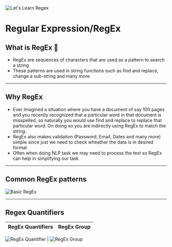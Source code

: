 ![Let's Learn Regex](https://github.com/N-Harish/Open-contributions/blob/master/RegEx.jpg)

# Regular Expression/RegEx


## What is RegEx 🤔

* RegEx are sequences of characters that are used as a pattern to search a string
* These patterns are used in string functions such as find and replace, change a sub-string and many more

-----------------------------------------------------------------------------------------------------------------------------------------------------------------------------------

## Why RegEx

* Ever Imagined a situation where you have a document of say 100 pages and you recently recognized that a particular word in that document is misspelled, so naturally you would     use find and replace to replace that particular word. On doing so you are indirectly using RegEx to match the string.
* RegEx also makes validation (Password, Email, Dates and many more) simple since just we need to check wheather the data is in desired format
* Often when doing NLP task we may need to process the text so RegEx can help in simplifying our task

-----------------------------------------------------------------------------------------------------------------------------------------------------------------------------------

## Common RegEx patterns 

![Basic RegEx](https://github.com/N-Harish/Open-contributions/blob/master/regular-expression-cheat-sheet.JPG)

---------------------------------------------------------------------------------------------------------------------------------------------------------------------------------

## Regex Quantifiers

RegEx Quantifiers  |  RegEx Group
-------------------|---------------

![RegEx Quantifier](https://github.com/N-Harish/Open-contributions/blob/master/RegEx%20quantifiers.JPG) | ![RegEx Group](https://github.com/N-Harish/Open-contributions/blob/master/Regex%20Group.JPG)





